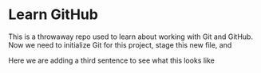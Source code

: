 # Learn GitHub

This is a throwaway repo used to learn about working with Git and GitHub.
Now we need to initialize Git for this project, stage this new file, and

Here we are adding a third sentence to see what this looks like
